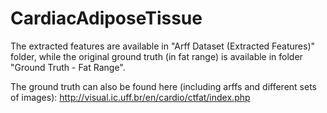 # CardiacAdiposeTissue

The extracted features are available in "Arff Dataset (Extracted Features)" folder, while the original ground truth (in fat range) is available in folder "Ground Truth - Fat Range".

The ground truth can also be found here (including arffs and different sets of images): http://visual.ic.uff.br/en/cardio/ctfat/index.php
